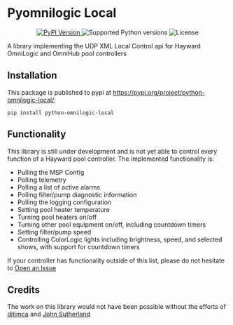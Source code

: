 # Pyomnilogic Local

<p align="center">
  <a href="https://pypi.org/project/python-omnilogic-local/">
    <img src="https://img.shields.io/pypi/v/python-omnilogic-local.svg?logo=python&logoColor=fff&style=flat-square" alt="PyPI Version">
  </a>
  <img src="https://img.shields.io/pypi/pyversions/python-omnilogic-local.svg?style=flat-square&logo=python&amp;logoColor=fff" alt="Supported Python versions">
  <img src="https://img.shields.io/pypi/l/python-omnilogic-local.svg?style=flat-square" alt="License">
</p>

A library implementing the UDP XML Local Control api for Hayward OmniLogic and OmniHub pool controllers

## Installation

This package is published to pypi at https://pypi.org/project/python-omnilogic-local/:

`pip install python-omnilogic-local`

## Functionality

This library is still under development and is not yet able to control every function of a Hayward pool controller.  The implemented functionality is:

- Pulling the MSP Config
- Polling telemetry
- Polling a list of active alarms
- Polling filter/pump diagnostic information
- Polling the logging configuration
- Setting pool heater temperature
- Turning pool heaters on/off
- Turning other pool equipment on/off, including countdown timers
- Setting filter/pump speed
- Controlling ColorLogic lights including brightness, speed, and selected shows, with support for countdown timers

If your controller has functionality outside of this list, please do not hesitate to [Open an Issue](https://github.com/cryptk/python-omnilogic-local/issues)

## Credits

The work on this library would not have been possible without the efforts of [djtimca](https://github.com/djtimca/) and [John Sutherland](garionphx@gmail.com)
